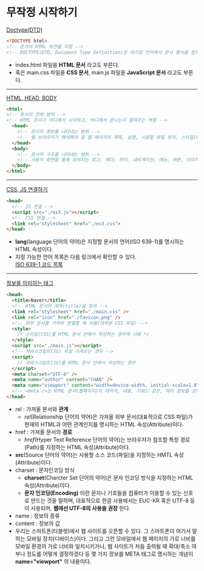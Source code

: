 # 무작정 시작하기
<a href="https://github.com/dudcks5477/Front-end/tree/master/Start/ex1.html">Doctype(DTD)</a>
```html
<!DOCTYPE html>
<!-- 문서의 HTML 버전을 지정 -->
<!-- DOCTYPE(DTD, Document Type Definition)은 마크업 언어에서 문서 형식을 정의하며, 웹 브라우저가 어떤 HTML 버전의 해석 방식으로 페이지를 이해하면 되는지를 알려주는 용도 -->
```
- index.html 파일을 **HTML 문서** 라고도 부른다.
- 혹은 main.css 파일을 **CSS 문서**, main.js 파일을 **JavaScript 문서** 라고도 부른다.

----

<a href="https://github.com/dudcks5477/Front-end/tree/master/Start/ex2.html">HTML, HEAD, BODY</a>
```html
<html>
<!-- 문서의 전체 범위 -->
<!-- HTML 문서가 어디에서 시작하고, 어디에서 끝나는지 알려주는 역할 -->
  <head>
    <!-- 문서의 정보를 나타내는 범위 -->
    <!-- 웹 브라우저가 해석해야 할 웹 페이지의 제목, 설명, 사용할 파일 위치, 스타일(CSS) 같은, 웹페이지의 보이지 않는 정보를 작성하는 범위 -->
  </head>
  <body>
    <!-- 문서의 구조를 나타내는 범위 -->
    <!-- 사용자 화면을 통해 보여지는 로고, 헤더, 푸터, 내비게이션, 메뉴, 버튼, 이미지 같은, 웹페이지의 보여지는 구조를 작성하는 범위 -->
  </body>
</html>
```

----

<a href="https://github.com/dudcks5477/Front-end/tree/master/Start/ex3.html">CSS, JS 연결하기</a>
```HTML
<head>
  <!-- JS 연결 -->
  <script src="./ex3.js"></script>
  <!-- CSS 연결 -->
  <link rel="stylesheet" href="./ex3.css">
</head>
```
- **lang**(language 단어의 약어)은 지정할 문서의 언어(ISO 639-1)를 명시하는 HTML 속성이다.
- 지정 가능한 언어 목록은 다음 링크에서 확인할 수 있다. <br>
<a href="https://ko.wikipedia.org/wiki/ISO_639-1_코드_목록">ISO 639-1 코드 목록</a>

----

<a href="https://github.com/dudcks5477/Front-end/tree/master/Start/ex4.html">정보를 의미하는 태그</a>
```html
<head>
  <title>Naver</title>
  <!-- HTML 문서의 제목(title)을 정의 -->
  <link rel="stylesheet" href="./main.css" />
  <link rel="icon" href="./favicon.png" />
  <!-- 외부 문서를 가져와 연결할 때 사용(대부분 CSS 파일) -->
  <style>
    /* 스타일(CSS)를 HTML 문서 안에서 작성하는 경우에 사용 */
  </style>
  <script src="./main.js"></script>
  <!-- 자바스크립트(JS) 파일 가져오는 경우 -->
  <script>
    // 자바스크립트(JS)를 HTML 문서 안에서 작성하는 경우
  </script>
  <meta charset="UTF-8" />
  <meta name="author" content="CHAN" />
  <meta name="viewport" content="width=device-width, initial-scale=1.0" />
  <!-- <meta />는 HTML 문서(웹페이지)의 제작자, 내용, 키워드 같은, 여러 정보를 검색엔진이나 브라우저에게 제공 -->
</head>
```
- rel : 가져올 문서와 **관계**
  - _rel_(Relationship 단어의 약어)은 가져올 외부 문서(대표적으로 CSS 파일)가 현재의 HTML과 어떤 관계인지를 명시하는 HTML 속성(Attribute)이다.
- href : 가져올 문서의 **경로**
  - _href_(Hyper Text Reference 단어의 약어)는 브라우저가 참조할 특정 경로(Path)를 지정하는 HTML 속성(Attribute)이다.
- **src**(Source 단어의 약어)는 사용할 소스 코드(파일)을 지정하는 HMTL 속성(Attribute)이다.
- charset : 문자인코딩 방식
  - **charset**(Charcter Set 단어의 약어)은 문자 인코딩 방식을 지정하는 HTML 속성(Attribute)이다.
  - **문자 인코딩(Encoding)** 이란 문자나 기호들을 컴퓨터가 이용할 수 있는 신호로 만드는 것을 말하며, 대표적으로 한글 사용에서는 EUC-KR 혹은 UTF-8 등이 사용되며, **웹에선 UTF-8의 사용을 권장** 한다.
- name : 정보의 종류
- content : 정보의 값
- 우리는 스마트폰(타블렛)에서 웹 사이트를 오픈할 수 있다. 그 스마트폰이 여기서 말하는 모바일 장치(디바이스)이다. 그리고 그런 모바일에서 웹 페이지의 가로 너비를 모바일 환경의 가로 너비와 일치시키거나, 웹 사이트가 처음 출력될 때 확대/축소 여부나 정도를 어떻게 결정하겠다 등 몇 가지 정보를 META 태그로 명시하는 개념이 **name="viewport"** 의 내용이다.